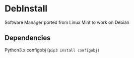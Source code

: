 # DebInstall

Software Manager ported from Linux Mint to work on Debian

## Dependencies

Python3.x
configobj (`pip3 install configobj`)
